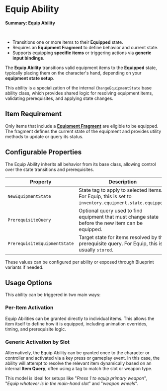 # Equip Ability
<primary-label ref="inventory"/>

<tldr>
    <p><b>Summary: Equip Ability</b></p>
    <br/>
    <ul>
        <li>Transitions one or more items to their <b>Equipped</b> state.</li>
        <li>Requires an <b>Equipment Fragment</b> to define behavior and current state.</li>
        <li>Supports equipping <b>specific items</b> or triggering actions via <b>generic input bindings</b>.</li>
    </ul>
</tldr>

The **Equip Ability** transitions valid equipment items to the **Equipped** state, typically placing them on the
character's hand, depending on your **equipment state setup**.

This ability is a specialization of the internal `ChangeEquipmentState` base ability class, which provides shared logic 
for resolving equipment items, validating prerequisites, and applying state changes.

## Item Requirement

Only items that include a [**Equipment Fragment**](inv_fragment_equipment.md) are eligible to be equipped. The fragment
defines the current state of the equipment and provides utility methods to update or query its status.

## Configurable Properties

The Equip Ability inherits all behavior from its base class, allowing control over the state transitions and prerequisites.

| Property                     | Description                                                                                           |
|------------------------------|-------------------------------------------------------------------------------------------------------|
| `NewEquipmentState`          | State tag to apply to selected items. For Equip, this is set to `inventory.equipment.state.equipped`. |
| `PrerequisiteQuery`          | Optional query used to find equipment that must change state before the new item can be equipped.     |
| `PrerequisiteEquipmentState` | Target state for items resolved by the prerequisite query. For Equip, this is usually `stored`.       |

These values can be configured per ability or exposed through Blueprint variants if needed.

## Usage Options

This ability can be triggered in two main ways:

### Per-Item Activation

Equip Abilities can be granted directly to individual items. This allows the item itself to define how it is equipped,
including animation overrides, timing, and prerequisite logic.

### Generic Activation by Slot

Alternatively, the Equip Ability can be granted once to the character or controller and activated via a key press or
gameplay event. In this case, the ability will attempt to resolve the relevant item dynamically based on an internal
**Item Query**, often using a tag to match the slot or weapon type.

This model is ideal for setups like "_Press 1 to equip primary weapon_", "_Equip whatever is in the main-hand slot_" and
"_weapon wheels_".
